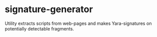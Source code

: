 # signature-generator
Utility extracts scripts from web-pages and makes Yara-signatures on potentially detectable fragments. 
